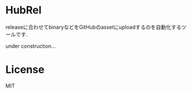 # HubRel
releaseに合わせてbinaryなどをGitHubのassetにuploadするのを自動化するツールです.

under construction...

# License
MIT
